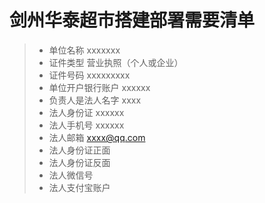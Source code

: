 # 剑州华泰超市搭建部署需要清单
> * 单位名称	xxxxxxx
> * 证件类型	营业执照（个人或企业）
> * 证件号码	xxxxxxxxx
> * 单位开户银行账户 xxxxxx
> * 负责人是法人名字   xxxx
> * 法人身份证   xxxxxx
> * 法人手机号   xxxxxx
> * 法人邮箱  xxxx@qq.com
> * 法人身份证正面
> * 法人身份证反面
> * 法人微信号
> * 法人支付宝账户